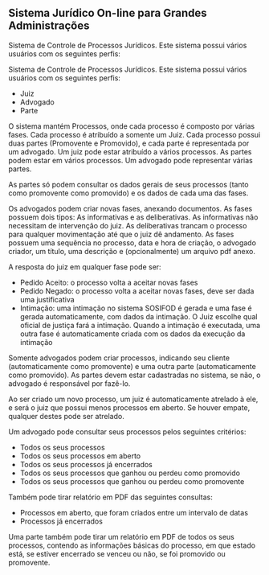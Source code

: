 ## Sistema Jurídico On-line para Grandes Administrações

Sistema de Controle de Processos Jurídicos. Este sistema possui vários usuários com os seguintes perfis:
<p>Sistema de Controle de Processos Jurídicos. Este sistema possui vários usuários com os seguintes perfis:</p>

- Juiz
- Advogado
- Parte  
<p>O sistema mantém Processos, onde cada processo é composto por várias fases. Cada processo é atribuído a somente um Juiz. Cada processo possui duas partes (Promovente e Promovido), e cada parte é representada por um advogado. Um juiz pode estar atribuído a vários processos. As partes podem estar em vários processos. Um advogado pode representar várias partes.</p>

<p>As partes só podem consultar os dados gerais de seus processos (tanto como promovente como promovido) e os dados de cada uma das fases.</p>
<p>Os advogados podem criar novas fases, anexando documentos. As fases possuem dois tipos: As informativas e as deliberativas. As informativas não necessitam de intervenção do juiz. As deliberativas trancam o processo para qualquer movimentação até que o juiz dê andamento. As fases possuem uma sequência no processo, data e hora de criação, o advogado criador, um título, uma descrição e (opcionalmente) um arquivo pdf anexo.</p>
<p>A resposta do juiz em qualquer fase pode ser:</p>

- Pedido Aceito: o processo volta a aceitar novas fases
- Pedido Negado: o processo volta a aceitar novas fases, deve ser dada uma justificativa
- Intimação: uma intimação no sistema SOSIFOD é gerada e uma fase é gerada automaticamente, com dados da intimação. O Juiz escolhe qual oficial de justiça fará a intimação. Quando a intimação é executada, uma outra fase é automaticamente criada com os dados da execução da intimação
<p>Somente advogados podem criar processos, indicando seu cliente (automaticamente como promovente) e uma outra parte (automaticamente como promovido). As partes devem estar cadastradas no sistema, se não, o advogado é responsável por fazê-lo.</p>
<p>Ao ser criado um novo processo, um juiz é automaticamente atrelado à ele, e será o juiz que possui menos processos em aberto. Se houver empate, qualquer destes pode ser atrelado.</p>
<p>Um advogado pode consultar seus processos pelos seguintes critérios:</p>

- Todos os seus processos
- Todos os seus processos em aberto
- Todos os seus processos já encerrados
- Todos os seus processos que ganhou ou perdeu como promovido
- Todos os seus processos que ganhou ou perdeu como promovente
<p>Também pode tirar relatório em PDF das seguintes consultas:</p>

- Processos em aberto, que foram criados entre um intervalo de datas
- Processos já encerrados
<p>Uma parte também pode tirar um relatório em PDF de todos os seus processos, contendo as informações básicas do processo, em que estado está, se estiver encerrado se venceu ou não, se foi promovido ou promovente.</p>
